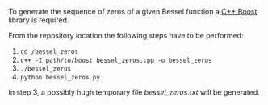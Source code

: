 To generate the sequence of zeros of a given Bessel function a [C++ Boost](https://www.boost.org/) library is required.

From the repository location the following steps have to be performed:

1. 	`cd /bessel_zeros`
2.	`c++ -I path/to/boost bessel_zeros.cpp -o bessel_zeros`
3.	`./bessel_zeros`
4.	`python bessel_zeros.py`

In step 3, a possibly hugh temporary file *bessel_zeros.txt* will be generated.




